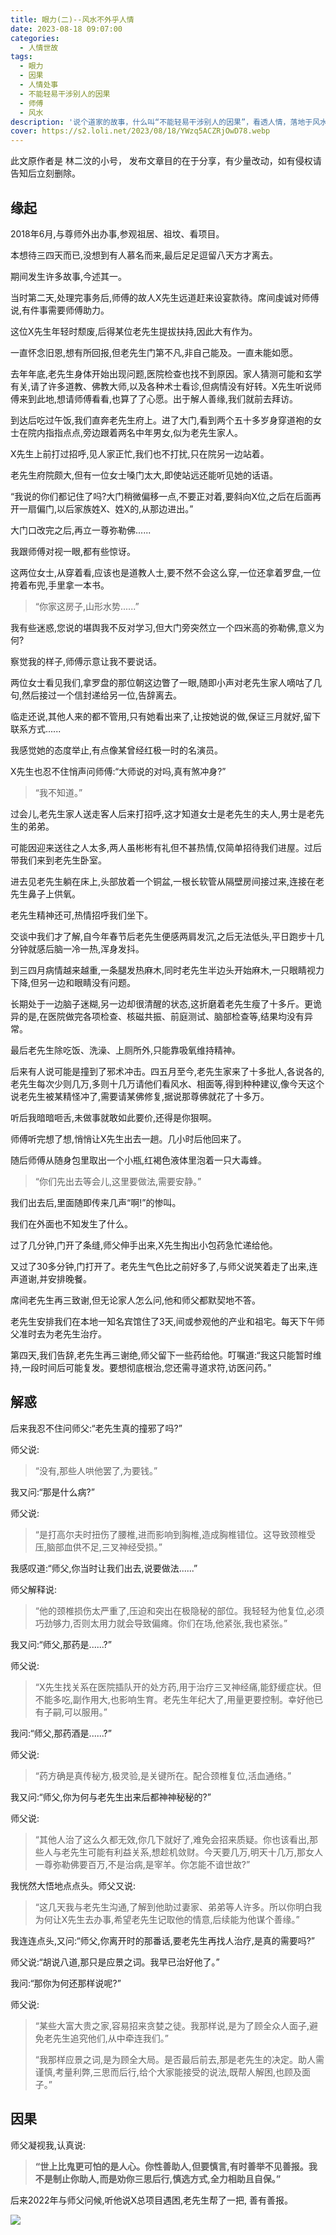 ```yaml
---
title: 眼力(二)--风水不外乎人情
date: 2023-08-18 09:07:00
categories:
  - 人情世故
tags:
  - 眼力
  - 因果
  - 人情处事
  - 不能轻易干涉别人的因果
  - 师傅
  - 风水
description: '说个道家的故事，什么叫“不能轻易干涉别人的因果”，看透人情，落地于风水，不失方寸。不沾因果'
cover: https://s2.loli.net/2023/08/18/YWzq5ACZRjOwD78.webp
---
```


此文原作者是 林二汶的小号， 发布文章目的在于分享，有少量改动，如有侵权请告知后立刻删除。

## 缘起

2018年6月,与尊师外出办事,参观祖居、祖坟、看项目。

本想待三四天而已,没想到有人慕名而来,最后足足逗留八天方才离去。

期间发生许多故事,今述其一。  

当时第二天,处理完事务后,师傅的故人X先生远道赶来设宴款待。席间虔诚对师傅说,有件事需要师傅助力。

这位X先生年轻时颓废,后得某位老先生提拔扶持,因此大有作为。

一直怀念旧恩,想有所回报,但老先生门第不凡,非自己能及。一直未能如愿。

去年年底,老先生身体开始出现问题,医院检查也找不到原因。家人猜测可能和玄学有关,请了许多道教、佛教大师,以及各种术士看诊,但病情没有好转。X先生听说师傅来到此地,想请师傅看看,也算了了心愿。出于解人善缘,我们就前去拜访。

到达后吃过午饭,我们直奔老先生府上。进了大门,看到两个五十多岁身穿道袍的女士在院内指指点点,旁边跟着两名中年男女,似为老先生家人。

X先生上前打过招呼,见人家正忙,我们也不打扰,只在院另一边站着。

老先生府院颇大,但有一位女士嗓门太大,即使站远还能听见她的话语。

“我说的你们都记住了吗?大门稍微偏移一点,不要正对着,要斜向X位,之后在后面再开一扇偏门,以后家族姓X、姓X的,从那边进出。”

大门口改完之后,再立一尊弥勒佛......

我跟师傅对视一眼,都有些惊讶。

这两位女士,从穿着看,应该也是道教人士,要不然不会这么穿,一位还拿着罗盘,一位挎着布兜,手里拿一本书。

> “你家这房子,山形水势......”

我有些迷惑,您说的堪舆我不反对学习,但大门旁突然立一个四米高的弥勒佛,意义为何?

察觉我的样子,师傅示意让我不要说话。

两位女士看见我们,拿罗盘的那位朝这边瞥了一眼,随即小声对老先生家人嘀咕了几句,然后接过一个信封递给另一位,告辞离去。

临走还说,其他人来的都不管用,只有她看出来了,让按她说的做,保证三月就好,留下联系方式......

我感觉她的态度举止,有点像某曾经红极一时的名演员。

X先生也忍不住悄声问师傅:“大师说的对吗,真有煞冲身?”

> “我不知道。”

过会儿,老先生家人送走客人后来打招呼,这才知道女士是老先生的夫人,男士是老先生的弟弟。

可能因迎来送往之人太多,两人虽彬彬有礼但不甚热情,仅简单招待我们进屋。过后带我们来到老先生卧室。

进去见老先生躺在床上,头部放着一个铜盆,一根长软管从隔壁房间接过来,连接在老先生鼻子上供氧。

老先生精神还可,热情招呼我们坐下。

交谈中我们才了解,自今年春节后老先生便感两肩发沉,之后无法低头,平日跑步十几分钟就感后脑一冷一热,浑身发抖。

到三四月病情越来越重,一条腿发热麻木,同时老先生半边头开始麻木,一只眼睛视力下降,但另一边和眼睛没有问题。

长期处于一边脑子迷糊,另一边却很清醒的状态,这折磨着老先生瘦了十多斤。更诡异的是,在医院做完各项检查、核磁共振、前庭测试、脑部检查等,结果均没有异常。

最后老先生除吃饭、洗澡、上厕所外,只能靠吸氧维持精神。

后来有人说可能是撞到了邪术冲击。四五月至今,老先生家来了十多批人,各说各的,老先生每次少则几万,多则十几万请他们看风水、相面等,得到种种建议,像今天这个说老先生被某精怪冲了,需要请某佛修复,据说那尊佛就花了十多万。

听后我暗暗咂舌,未做事就敢如此要价,还得是你狠啊。

师傅听完想了想,悄悄让X先生出去一趟。几小时后他回来了。

随后师傅从随身包里取出一个小瓶,红褐色液体里泡着一只大毒蜂。

> “你们先出去等会儿,这里要做法,需要安静。”

我们出去后,里面随即传来几声“啊!”的惨叫。

我们在外面也不知发生了什么。

过了几分钟,门开了条缝,师父伸手出来,X先生掏出小包药急忙递给他。

又过了30多分钟,门打开了。老先生气色比之前好多了,与师父说笑着走了出来,连声道谢,并安排晚餐。

席间老先生再三致谢,但无论家人怎么问,他和师父都默契地不答。

老先生安排我们在本地一知名宾馆住了3天,间或参观他的产业和祖宅。每天下午师父准时去为老先生治疗。

第四天,我们告辞,老先生再三谢绝,师父留下一些药给他。叮嘱道:“我这只能暂时维持,一段时间后可能复发。要想彻底根治,您还需寻道求符,访医问药。”

## 解惑

后来我忍不住问师父:“老先生真的撞邪了吗?”

师父说:

> “没有,那些人哄他罢了,为要钱。”

我又问:“那是什么病?”

师父说:

> “是打高尔夫时扭伤了腰椎,进而影响到胸椎,造成胸椎错位。这导致颈椎受压,脑部血供不足,三叉神经受损。”

我感叹道:“师父,你当时让我们出去,说要做法......”

师父解释说:

> “他的颈椎损伤太严重了,压迫和突出在极隐秘的部位。我轻轻为他复位,必须巧劲够力,否则太用力就会导致偏瘫。你们在场,他紧张,我也紧张。”

我又问:“师父,那药是......?”

师父说:

> “X先生找关系在医院插队开的处方药,用于治疗三叉神经痛,能舒缓症状。但不能多吃,副作用大,也影响生育。老先生年纪大了,用量更要控制。幸好他已有子嗣,可以服用。”

我问:“师父,那药酒是......?”

师父说:

> “药方确是真传秘方,极灵验,是关键所在。配合颈椎复位,活血通络。”

我又问:“师父,你为何与老先生出来后都神神秘秘的?”

师父说:

> “其他人治了这么久都无效,你几下就好了,难免会招来质疑。你也该看出,那些人与老先生可能有利益关系,想趁机敛财。今天要几万,明天十几万,那女人一尊弥勒佛要百万,不是治病,是宰羊。你怎能不谙世故?”

我恍然大悟地点点头。师父又说:

> “这几天我与老先生沟通,了解到他助过妻家、弟弟等人许多。所以你明白我为何让X先生去办事,希望老先生记取他的情意,后续能为他谋个善缘。”

我连连点头,又问:“师父,你离开时的那番话,要老先生再找人治疗,是真的需要吗?”

师父说:“胡说八道,那只是应景之词。我早已治好他了。”

我问:“那你为何还那样说呢?”

师父说:

> “某些大富大贵之家,容易招来贪婪之徒。我那样说,是为了顾全众人面子,避免老先生追究他们,从中牵连我们。”
>
> “我那样应景之词,是为顾全大局。是否最后前去,那是老先生的决定。助人需谨慎,考量利弊,三思而后行,给个大家能接受的说法,既帮人解困,也顾及面子。”

## 因果

师父凝视我,认真说:

> **“世上比鬼更可怕的是人心。你性善助人,但要慎言,有时善举不见善报。我不是制止你助人,而是劝你三思后行,慎选方式,全力相助且自保。”**

后来2022年与师父问候,听他说X总项目遇困,老先生帮了一把, 善有善报。

![](https://s2.loli.net/2023/08/18/YWzq5ACZRjOwD78.webp)
